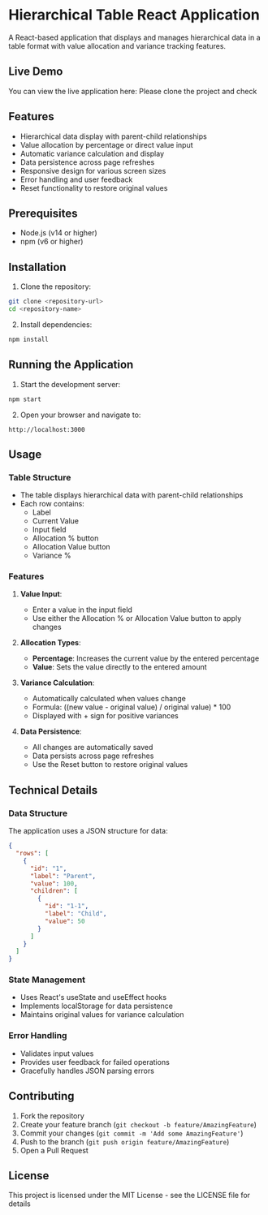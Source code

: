 # Hierarchical Table React Application

A React-based application that displays and manages hierarchical data in a table format with value allocation and variance tracking features.

## Live Demo
You can view the live application here: Please clone the project and check

## Features

- Hierarchical data display with parent-child relationships
- Value allocation by percentage or direct value input
- Automatic variance calculation and display
- Data persistence across page refreshes
- Responsive design for various screen sizes
- Error handling and user feedback
- Reset functionality to restore original values

## Prerequisites

- Node.js (v14 or higher)
- npm (v6 or higher)

## Installation

1. Clone the repository:
```bash
git clone <repository-url>
cd <repository-name>
```

2. Install dependencies:
```bash
npm install
```

## Running the Application

1. Start the development server:
```bash
npm start
```

2. Open your browser and navigate to:
```
http://localhost:3000
```

## Usage

### Table Structure
- The table displays hierarchical data with parent-child relationships
- Each row contains:
  - Label
  - Current Value
  - Input field
  - Allocation % button
  - Allocation Value button
  - Variance %

### Features
1. **Value Input**:
   - Enter a value in the input field
   - Use either the Allocation % or Allocation Value button to apply changes

2. **Allocation Types**:
   - **Percentage**: Increases the current value by the entered percentage
   - **Value**: Sets the value directly to the entered amount

3. **Variance Calculation**:
   - Automatically calculated when values change
   - Formula: ((new value - original value) / original value) * 100
   - Displayed with + sign for positive variances

4. **Data Persistence**:
   - All changes are automatically saved
   - Data persists across page refreshes
   - Use the Reset button to restore original values

## Technical Details

### Data Structure
The application uses a JSON structure for data:
```json
{
  "rows": [
    {
      "id": "1",
      "label": "Parent",
      "value": 100,
      "children": [
        {
          "id": "1-1",
          "label": "Child",
          "value": 50
        }
      ]
    }
  ]
}
```

### State Management
- Uses React's useState and useEffect hooks
- Implements localStorage for data persistence
- Maintains original values for variance calculation

### Error Handling
- Validates input values
- Provides user feedback for failed operations
- Gracefully handles JSON parsing errors

## Contributing

1. Fork the repository
2. Create your feature branch (`git checkout -b feature/AmazingFeature`)
3. Commit your changes (`git commit -m 'Add some AmazingFeature'`)
4. Push to the branch (`git push origin feature/AmazingFeature`)
5. Open a Pull Request

## License

This project is licensed under the MIT License - see the LICENSE file for details

